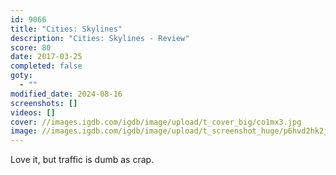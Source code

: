```yaml
---
id: 9066
title: "Cities: Skylines"
description: "Cities: Skylines - Review"
score: 80
date: 2017-03-25
completed: false
goty:
  - ""
modified_date: 2024-08-16
screenshots: []
videos: []
cover: //images.igdb.com/igdb/image/upload/t_cover_big/co1mx3.jpg
image: //images.igdb.com/igdb/image/upload/t_screenshot_huge/p6hvd2hk2j3yaqya2b8b.jpg
---
```

Love it, but traffic is dumb as crap.